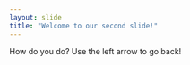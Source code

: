 ```yaml
---
layout: slide
title: "Welcome to our second slide!"
---
```

How do you do?
Use the left arrow to go back!
